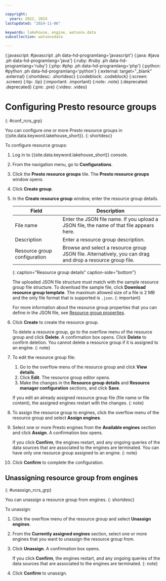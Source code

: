 ```yaml
---

copyright:
  years: 2022, 2024
lastupdated: "2024-11-06"

keywords: lakehouse, engine, watsonx.data
subcollection: watsonxdata

---
```


{:javascript: #javascript .ph data-hd-programlang='javascript'}
{:java: #java .ph data-hd-programlang='java'}
{:ruby: #ruby .ph data-hd-programlang='ruby'}
{:php: #php .ph data-hd-programlang='php'}
{:python: #python .ph data-hd-programlang='python'}
{:external: target="_blank" .external}
{:shortdesc: .shortdesc}
{:codeblock: .codeblock}
{:screen: .screen}
{:tip: .tip}
{:important: .important}
{:note: .note}
{:deprecated: .deprecated}
{:pre: .pre}
{:video: .video}

# Configuring Presto resource groups
{: #conf_rcrs_grp}

You can configure one or more Presto resource groups in {{site.data.keyword.lakehouse_short}}.
{: shortdesc}

To configure resource groups:

1. Log in to {{site.data.keyword.lakehouse_short}} console.
1. From the navigation menu, go to **Configurations**.
1. Click the **Presto resource groups** tile.
   The **Presto resource groups** window opens.
1. Click **Create group**.
1. In the **Create resource group** window, enter the resource group details.

   | Field | Description |
   | --- | --- |
   | File name | Enter the JSON file name. If you upload a JSON file, the name of that file appears here. |
   | Description | Enter a resource group description. |
   | Resource group configuration | Browse and select a resource group JSON file. Alternatively, you can drag and drop a resource group file. |
   {: caption="Resource group details" caption-side="bottom"}

   The uploaded JSON file structure must match with the sample resource group file structure. To download the sample file, click **Download resource group template**. The maximum allowed size of a file is 2 MB and the only file format that is supported is `.json`.
   {: important}

   For more information about the resource group properties that you can define in the JSON file, see [Resource group properties]({{site.data.keyword.ref-resource_grp_pptys-link}}).

1. Click **Create** to create the resource group.

   To delete a resource group, go to the overflow menu of the resource group and click **Delete**. A confirmation box opens. Click **Delete** to confirm deletion. You cannot delete a resource group if it is assigned to an engine.
   {: note}

1. To edit the resource group file:
     1. Go to the overflow menu of the resource group and click **View details**.
     1. Click **Edit**. The resource group editor opens.
     1. Make the changes in the **Resource group details** and  **Resource manager configuration** sections, and click **Save**.

   If you edit an already assigned resource group file (file name or file content), the assigned engines restart with the changes.
   {: note}

1. To assign the resource group to engines, click the overflow menu of the resource group and select **Assign engines**.
1. Select one or more Presto engines from the **Available engines** section and click **Assign**.
   A confirmation box opens.

   If you click **Confirm**, the engines restart, and any ongoing queries of the data sources that are associated to the engines are terminated. You can have only one resource group assigned to an engine.
   {: note}

1. Click **Confirm** to complete the configuration.

## Unassigning resource group from engines
{: #unassign_rcrs_grp}

You can unassign a resource group from engines.
{: shortdesc}

To unassign:

1. Click the overflow menu of the resource group and select **Unassign engines**.
1. From the **Currently assigned engines** section, select one or more engines that you want to unassign the resource group from.
1. Click **Unassign**. A confirmation box opens.

    If you click **Confirm**, the engines restart, and any ongoing queries of the data sources that are associated to the engines are terminated.
    {: note}

1. Click **Confirm** to unassign.
